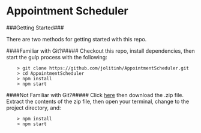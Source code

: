 # Appointment Scheduler

###Getting Started###

There are two methods for getting started with this repo.

####Familiar with Git?#####
Checkout this repo, install dependencies, then start the gulp process with the following:

```
	> git clone https://github.com/jolitinh/AppointmentScheduler.git
	> cd AppointmentScheduler
	> npm install
	> npm start
```

####Not Familiar with Git?#####
Click [here](https://github.com/jolitinh/AppointmentScheduler) then download the .zip file.  Extract the contents of the zip file, then open your terminal, change to the project directory, and:

```
	> npm install
	> npm start
```
